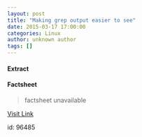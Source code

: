 ```yaml
---
layout: post
title: "Making grep output easier to see"
date: 2015-03-17 17:00:00
categories: Linux
author: unknown author
tags: []
---
```



#### Extract
>

#### Factsheet
>factsheet unavailable

[Visit Link](http://www.linuxtoday.com/upload/making-grep-output-easier-to-see-150316105504.html)

id:   96485
